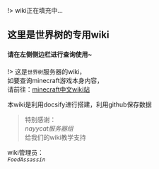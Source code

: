 !> wiki正在填充中...

## 这里是世界树的专用wiki

#### 请在左侧侧边栏进行查询使用~

!> 这是`世界树`服务器的wiki，  
如要查询minecraft游戏本身内容，  
请前往：[minecraft中文wiki站](https://minecraft-zh.gamepedia.com/Minecraft_Wiki)

本wiki是利用docsify进行搭建，利用github保存数据

> 特别感谢：  
*nayycat服务器组*  
给我们的wiki教学支持

wiki管理员：  
*`FoodAssassin`*
